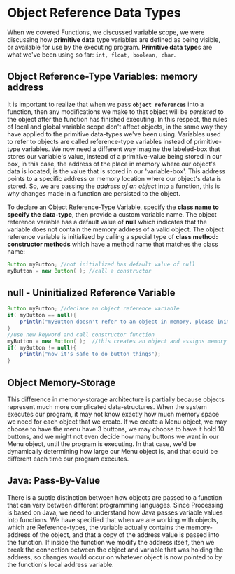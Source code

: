 # Object Reference Data Types

When we covered Functions, we discussed variable scope, we were discussing how **primitive data** type variables are defined as being visible, or available for use by the executing program. **Primitive data type**s are what we've been using so far: `int, float, boolean, char`.

## Object Reference-Type Variables: memory address

It is important to realize that when we pass **`object references`** into a function, then any modifications we make to that object will be _persisted_ to the object after the function has finished executing. In this respect, the rules of local and global variable scope don't affect objects, in the same way they have applied to the primitive data-types we've been using. Variables used to refer to objects are called reference-type variables instead of primitive-type variables. We now need a different way imagine the labeled-box that stores our variable's value, instead of a primitive-value being stored in our box, in this case, the address of the place in memory where our object's data is located, is the value that is stored in our 'variable-box'. This address points to a specific address or memory location where our object's data is stored. So, we are passing the _address of an object_ into a function, this is why changes made in a function are persisted to the object.

To declare an Object Reference-Type Variable, specify the **class name to specify the data-type**, then provide a custom variable name.  The object reference variable has a default value of **null** which indicates that the variable does not contain the memory address of a valid object. The object reference variable is initialized by calling a special type of **class method:**  **constructor methods** which have a method name that matches the class name: 

```java
Button myButton; //not initialized has default value of null
myButton = new Button( ); //call a constructor 
```

## null - Uninitialized Reference Variable

```java
Button myButton; //declare an object reference variable
if( myButton == null){
    println("myButton doesn't refer to an object in memory, please initialize before trying to use");
}
//use new keyword and call constructor function 
myButton = new Button( );  //this creates an object and assigns memory address to myButton variable
if( myButton != null){
    println("now it's safe to do button things");
}
```

## Object Memory-Storage

This difference in memory-storage architecture is partially because objects represent much more complicated data-structures. When the system executes our program, it may not know exactly how much memory space we need for each object that we create. If we create a Menu object, we may choose to have the menu have 3 buttons, we may choose to have it hold 10 buttons, and we might not even decide how many buttons we want in our Menu object, until the program is executing. In that case, we'd be dynamically determining how large our Menu object is, and that could be different each time our program executes.

## Java:  Pass-By-Value

There is a subtle distinction between how objects are passed to a function that can vary between different programming languages. Since Processing is based on Java, we need to understand how Java passes variable values into functions. We have specified that when we are working with objects, which are Reference-types, the variable actually contains the memory-address of the object, and that a copy of the address value is passed into the function. If inside the function we modify the address itself, then we break the connection between the object and variable that was holding the address, so changes would occur on whatever object is now pointed to by the function's local address variable.

